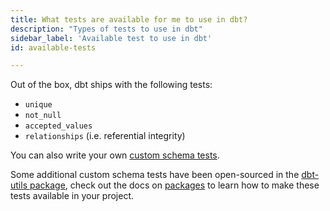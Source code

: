 ```yaml
---
title: What tests are available for me to use in dbt?
description: "Types of tests to use in dbt"
sidebar_label: 'Available test to use in dbt'
id: available-tests

---
```

Out of the box, dbt ships with the following tests:

* `unique`
* `not_null`
* `accepted_values`
* `relationships` (i.e. referential integrity)

You can also write your own [custom schema tests](/docs/build/tests).

Some additional custom schema tests have been open-sourced in the [dbt-utils package](https://github.com/dbt-labs/dbt-utils/tree/0.2.4/#schema-tests), check out the docs on [packages](/docs/build/packages) to learn how to make these tests available in your project.
